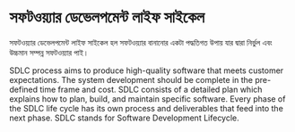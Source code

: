 # সফটওয়্যার ডেভেলপমেন্ট লাইফ সাইকেল
সফটওয়্যার ডেভেলপমেন্ট লাইফ সাইকেল হল সফটওয়্যার বানানোর একটা পদ্ধতিগত উপায় যার দ্বারা নির্ভুল এবং উচ্চমান সম্পন্ন সফটওয়্যার পাই। 

SDLC process aims to produce high-quality software that meets customer expectations. The system development should be complete in the pre-defined time frame and cost. SDLC consists of a detailed plan which explains how to plan, build, and maintain specific software. Every phase of the SDLC life cycle has its own process and deliverables that feed into the next phase. SDLC stands for Software Development Lifecycle.